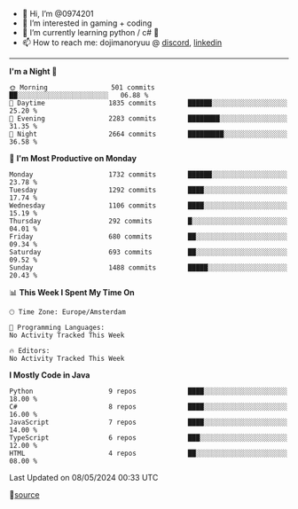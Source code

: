 - 👋 Hi, I’m @0974201
- 👀 I’m interested in gaming + coding
- 🌱 I’m currently learning python / c# 🐍
- 📫 How to reach me: dojimanoryuu @ [discord](https://discord.com "please let me know that you found me on github"), [linkedin](https://www.linkedin.com/in/sonprakiki/)  

<!---
0974201/0974201 is a ✨ special ✨ repository because its `README.md` (this file) appears on your GitHub profile.
You can click the Preview link to take a look at your changes.
--->

----
<!--START_SECTION:waka-->
**I'm a Night 🦉** 

```text
🌞 Morning                501 commits         ██░░░░░░░░░░░░░░░░░░░░░░░   06.88 % 
🌆 Daytime                1835 commits        ██████░░░░░░░░░░░░░░░░░░░   25.20 % 
🌃 Evening                2283 commits        ████████░░░░░░░░░░░░░░░░░   31.35 % 
🌙 Night                  2664 commits        █████████░░░░░░░░░░░░░░░░   36.58 % 
```
📅 **I'm Most Productive on Monday** 

```text
Monday                   1732 commits        ██████░░░░░░░░░░░░░░░░░░░   23.78 % 
Tuesday                  1292 commits        ████░░░░░░░░░░░░░░░░░░░░░   17.74 % 
Wednesday                1106 commits        ████░░░░░░░░░░░░░░░░░░░░░   15.19 % 
Thursday                 292 commits         █░░░░░░░░░░░░░░░░░░░░░░░░   04.01 % 
Friday                   680 commits         ██░░░░░░░░░░░░░░░░░░░░░░░   09.34 % 
Saturday                 693 commits         ██░░░░░░░░░░░░░░░░░░░░░░░   09.52 % 
Sunday                   1488 commits        █████░░░░░░░░░░░░░░░░░░░░   20.43 % 
```


📊 **This Week I Spent My Time On** 

```text
🕑︎ Time Zone: Europe/Amsterdam

💬 Programming Languages: 
No Activity Tracked This Week

🔥 Editors: 
No Activity Tracked This Week
```

**I Mostly Code in Java** 

```text
Python                   9 repos             ████░░░░░░░░░░░░░░░░░░░░░   18.00 % 
C#                       8 repos             ████░░░░░░░░░░░░░░░░░░░░░   16.00 % 
JavaScript               7 repos             ████░░░░░░░░░░░░░░░░░░░░░   14.00 % 
TypeScript               6 repos             ███░░░░░░░░░░░░░░░░░░░░░░   12.00 % 
HTML                     4 repos             ██░░░░░░░░░░░░░░░░░░░░░░░   08.00 % 
```




 Last Updated on 08/05/2024 00:33 UTC
<!--END_SECTION:waka-->
🔗[source](https://github.com/anmol098/waka-readme-stats/)

